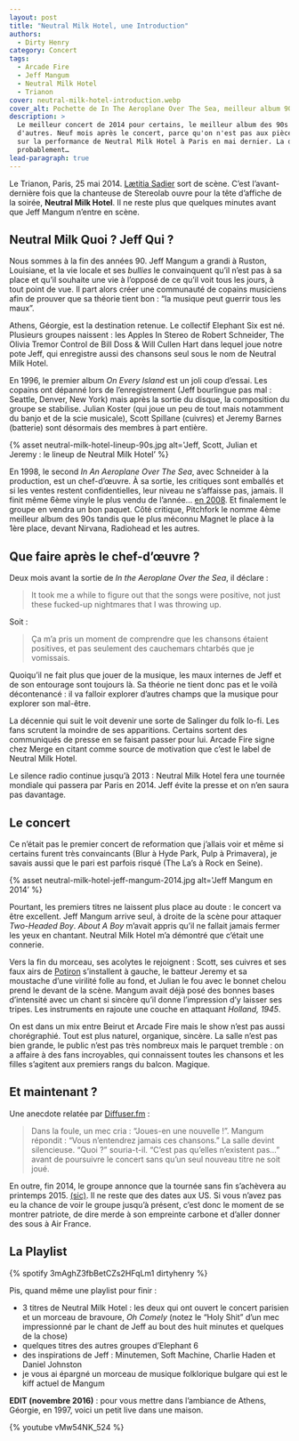 ```yaml
---
layout: post
title: "Neutral Milk Hotel, une Introduction"
authors:
  - Dirty Henry
category: Concert
tags:
  - Arcade Fire
  - Jeff Mangum
  - Neutral Milk Hotel
  - Trianon
cover: neutral-milk-hotel-introduction.webp
cover_alt: Pochette de In The Aeroplane Over The Sea, meilleur album 90s ?
description: >
  Le meilleur concert de 2014 pour certains, le meilleur album des 90s pour
  d'autres. Neuf mois après le concert, parce qu'on n'est pas aux pièces, retour
  sur la performance de Neutral Milk Hotel à Paris en mai dernier. La dernière,
  probablement…
lead-paragraph: true
---
```


Le Trianon, Paris, 25 mai 2014. [Lætitia Sadier][1] sort de scène. C’est
l’avant-dernière fois que la chanteuse de Stereolab ouvre pour la tête d’affiche
de la soirée, **Neutral Milk Hotel**. Il ne reste plus que quelques minutes
avant que Jeff Mangum n’entre en scène.

## Neutral Milk Quoi ? Jeff Qui ?

Nous sommes à la fin des années 90. Jeff Mangum a grandi à Ruston, Louisiane, et
la vie locale et ses _bullies_ le convainquent qu’il n’est pas à sa place et
qu’il souhaite une vie à l’opposé de ce qu’il voit tous les jours, à tout point
de vue. Il part alors créer une communauté de copains musiciens afin de prouver
que sa théorie tient bon : “la musique peut guerrir tous les maux”.

Athens, Géorgie, est la destination retenue. Le collectif Elephant Six est né.
Plusieurs groupes naissent : les Apples In Stereo de Robert Schneider, The
Olivia Tremor Control de Bill Doss & Will Cullen Hart dans lequel joue notre
pote Jeff, qui enregistre aussi des chansons seul sous le nom de Neutral Milk
Hotel.

En 1996, le premier album _On Every Island_ est un joli coup d’essai. Les
copains ont dépanné lors de l’enregistrement (Jeff bourlingue pas mal : Seattle,
Denver, New York) mais après la sortie du disque, la composition du groupe se
stabilise. Julian Koster (qui joue un peu de tout mais notamment du banjo et de
la scie musicale), Scott Spillane (cuivres) et Jeremy Barnes (batterie) sont
désormais des membres à part entière.

{% asset neutral-milk-hotel-lineup-90s.jpg alt='Jeff, Scott, Julian et Jeremy : le lineup de Neutral Milk Hotel’ %}

En 1998, le second _In An Aeroplane Over The Sea_, avec Schneider à la
production, est un chef-d’œuvre. À sa sortie, les critiques sont emballés et si
les ventes restent confidentielles, leur niveau ne s’affaisse pas, jamais. Il
finit même 6ème vinyle le plus vendu de l’année… [en 2008][5]. Et finalement le
groupe en vendra un bon paquet. Côté critique, Pitchfork le nomme 4ème meilleur
album des 90s tandis que le plus méconnu Magnet le place à la 1ère place, devant
Nirvana, Radiohead et les autres.

## Que faire après le chef-d’œuvre ?

Deux mois avant la sortie de _In the Aeroplane Over the Sea_, il déclare :

> It took me a while to figure out that the songs were positive, not just these
> fucked-up nightmares that I was throwing up.

Soit :

> Ça m’a pris un moment de comprendre que les chansons étaient positives, et pas
> seulement des cauchemars chtarbés que je vomissais.

Quoiqu’il ne fait plus que jouer de la musique, les maux internes de Jeff et de
son entourage sont toujours là. Sa théorie ne tient donc pas et le voilà
décontenancé : il va falloir explorer d’autres champs que la musique pour
explorer son mal-être.

La décennie qui suit le voit devenir une sorte de Salinger du folk lo-fi. Les
fans scrutent la moindre de ses apparitions. Certains sortent des communiqués de
presse en se faisant passer pour lui. Arcade Fire signe chez Merge en citant
comme source de motivation que c’est le label de Neutral Milk Hotel.

Le silence radio continue jusqu’à 2013 : Neutral Milk Hotel fera une tournée
mondiale qui passera par Paris en 2014. Jeff évite la presse et on n’en saura
pas davantage.

## Le concert

Ce n’était pas le premier concert de reformation que j’allais voir et même si
certains furent très convaincants (Blur à Hyde Park, Pulp à Primavera), je
savais aussi que le pari est parfois risqué (The La’s à Rock en Seine).

{% asset neutral-milk-hotel-jeff-mangum-2014.jpg alt='Jeff Mangum en 2014’ %}

Pourtant, les premiers titres ne laissent plus place au doute : le concert va
être excellent. Jeff Mangum arrive seul, à droite de la scène pour attaquer
_Two-Headed Boy_. _About A Boy_ m’avait appris qu’il ne fallait jamais fermer
les yeux en chantant. Neutral Milk Hotel m’a démontré que c’était une connerie.

Vers la fin du morceau, ses acolytes le rejoignent : Scott, ses cuivres et ses
faux airs de [Potiron][2] s’installent à gauche, le batteur Jeremy et sa
moustache d’une virilité folle au fond, et Julian le fou avec le bonnet chelou
prend le devant de la scène. Mangum avait déjà posé des bonnes bases d’intensité
avec un chant si sincère qu’il donne l’impression d’y laisser ses tripes. Les
instruments en rajoute une couche en attaquant _Holland, 1945_.

On est dans un mix entre Beirut et Arcade Fire mais le show n’est pas aussi
chorégraphié. Tout est plus naturel, organique, sincère. La salle n’est pas bien
grande, le public n’est pas très nombreux mais le parquet tremble : on a affaire
à des fans incroyables, qui connaissent toutes les chansons et les filles
s’agitent aux premiers rangs du balcon. Magique.

## Et maintenant ?

Une anecdote relatée par [Diffuser.fm][3] :

> Dans la foule, un mec cria : “Joues-en une nouvelle !”. Mangum répondit :
> “Vous n’entendrez jamais ces chansons.” La salle devint silencieuse. “Quoi ?”
> souria-t-il. “C’est pas qu’elles n’existent pas…” avant de poursuivre le
> concert sans qu’un seul nouveau titre ne soit joué.

En outre, fin 2014, le groupe annonce que la tournée sans fin s’achèvera au
printemps 2015. [(sic)][4]. Il ne reste que des dates aux US. Si vous n’avez pas
eu la chance de voir le groupe jusqu’à présent, c’est donc le moment de se
montrer patriote, de dire merde à son empreinte carbone et d’aller donner des
sous à Air France.

## La Playlist

{% spotify 3mAghZ3fbBetCZs2HFqLm1 dirtyhenry %}

Pis, quand même une playlist pour finir :

- 3 titres de Neutral Milk Hotel : les deux qui ont ouvert le concert parisien
  et un morceau de bravoure, _Oh Comely_ (notez le “Holy Shit” d’un mec
  impressionné par le chant de Jeff au bout des huit minutes et quelques de la
  chose)
- quelques titres des autres groupes d’Elephant 6
- des inspirations de Jeff : Minutemen, Soft Machine, Charlie Haden et Daniel
  Johnston
- je vous ai épargné un morceau de musique folklorique bulgare qui est le kiff
  actuel de Mangum

**EDIT (novembre 2016)** : pour vous mettre dans l’ambiance de Athens, Géorgie,
en 1997, voici un petit live dans une maison.

{% youtube vMw54NK_524 %}

[1]: https://fr.wikipedia.org/wiki/Lætitia_Sadier
[2]: https://www.google.com/search?q=potiron+oui-oui
[3]:
  https://diffuser.fm/jeff-mangum-plays-intimate-show-tells-audience-theyll-never-hear-his-new-songs/
[4]:
  https://pitchfork.com/news/57791-neutral-milk-hotel-announce-last-tour-for-the-forseeable-future/
[5]:
  https://www.rollingstone.com/music/music-news/radiohead-neutral-milk-hotel-help-vinyl-sales-almost-double-in-2008-252602/
